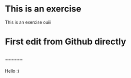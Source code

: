 # This is an exercise

This is an exercise ouiii

# First edit from Github directly
## ------
Hello :)

